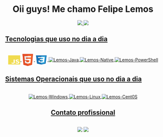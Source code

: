 
<h1 align = "center"> Oii guys! Me chamo Felipe Lemos</h1>

<div align = "center">
  <a href ="hhttps://github.com/Lemos56">
  <img height="180em" src="https://github-readme-stats.vercel.app/api?username=Lemos56&show_icons=true&theme=dracula&include_all_commits=true&count_private=true"/>
  <img height="180em" src="https://github-readme-stats.vercel.app/api/top-langs/?username=Lemos56&layout=compact&langs_count=16&theme=dracula"/>
</div>

## Tecnologias que uso no dia a dia

<div style="display: inline_block" align = "center"><br>
  <img align="center" alt="Lemos-Js" height="30" width="40" src="https://raw.githubusercontent.com/devicons/devicon/master/icons/javascript/javascript-plain.svg">
  <img align="center" alt="Lemos-HTML" height="" width="40" src="https://raw.githubusercontent.com/devicons/devicon/master/icons/html5/html5-original.svg">
  <img align="center" alt="Lemos-CSS" height="30" width="40" src="https://raw.githubusercontent.com/devicons/devicon/master/icons/css3/css3-original.svg">
  
  <img align="center" alt="Lemos-Java" height="30" width="40" src="https://img.shields.io/badge/java-%23ED8B00.svg?style=for-the-badge&logo=openjdk&logoColor=white">
  <img align="center" alt="Lemos-Native" height="30" width="40" src="https://img.shields.io/badge/react_native-%2320232a.svg?style=for-the-badge&logo=react&logoColor=%2361DAFB">
  <img align="center" alt="Lemos-PowerShell" height="30" width="40" src="https://img.shields.io/badge/Powershell-2CA5E0?style=for-the-badge&logo=powershell&logoColor=white">
</div>

## Sistemas Operacionais que uso no dia a dia

<div style="display: inline_block" align = "center"><br>
<img align="center" alt="Lemos-Windows" height="30" width="50" src="https://img.shields.io/badge/Windows-0078D6?style=for-the-badge&logo=windows&logoColor=white">
<img align="center" alt="Lemos-Linux" height="30" width="50" src="https://img.shields.io/badge/Linux-FCC624?style=for-the-badge&logo=linux&logoColor=black">
<img align="center" alt="Lemos-Cent0S" height="30" width="50" src="https://img.shields.io/badge/cent%20os-002260?style=for-the-badge&logo=centos&logoColor=F0F0F0">

## Contato profissional

<div align = "center"><br>
  <a href = "mailto:felipe.lemos2556@gmail.com"><img src="https://img.shields.io/badge/-Gmail-%23333?style=for-the-badge&logo=gmail&logoColor=gray" target="_blank"></a>
  <a href="ttps://www.linkedin.com/in/felipe-lemos56//" target="_blank"><img src="https://img.shields.io/badge/-LinkedIn-%230077B5?style=for-the-badge&logo=linkedin&logoColor=white" target="_blank"></a> 
</div>
